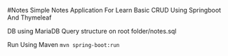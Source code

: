 #Notes
Simple Notes Application For Learn Basic CRUD Using Springboot And Thymeleaf

DB using MariaDB
Query structure on root folder/notes.sql

Run Using Maven
`mvn spring-boot:run`
